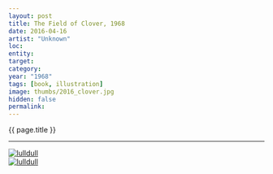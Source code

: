 ```yaml
---
layout: post
title: The Field of Clover, 1968
date: 2016-04-16
artist: "Unknown"
loc: 
entity: 
target: 
category:
year: "1968"
tags: [book, illustration]
image: thumbs/2016_clover.jpg
hidden: false
permalink:
---
```





<div class="highlight2">{{ page.title }}</div>

---


<div class="post_image">
	<a href="{{ site.baseurl }}/images/posts/2016_clover/002.jpg" target="_blank">
	<img src="{{ site.baseurl }}/images/posts/2016_clover/002.jpg" alt="lulldull"></a>
</div>

<div class="post_image">
	<a href="{{ site.baseurl }}/images/posts/2016_clover/003.jpg" target="_blank">
	<img src="{{ site.baseurl }}/images/posts/2016_clover/003.jpg" alt="lulldull"></a>
</div>